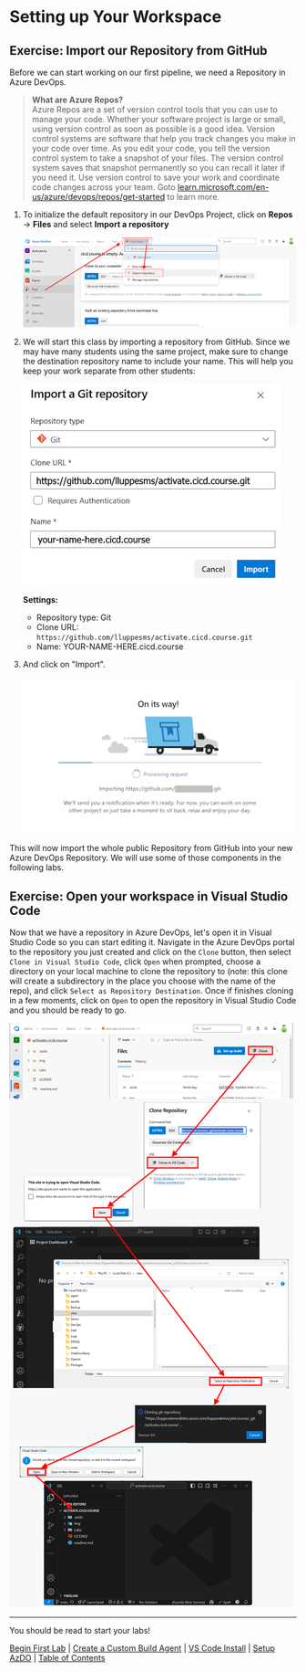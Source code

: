 # Setting up Your Workspace

## Exercise: Import our Repository from GitHub

Before we can start working on our first pipeline, we need a Repository in Azure DevOps.

> **What are Azure Repos?**  
> Azure Repos are a set of version control tools that you can use to manage your code. Whether your software project is large or small, using version control as soon as possible is a good idea.
> Version control systems are software that help you track changes you make in your code over time. As you edit your code, you tell the version control system to take a snapshot of your files. The version control system saves that snapshot permanently so you can recall it later if you need it. Use version control to save your work and coordinate code changes across your team.  Goto [learn.microsoft.com/en-us/azure/devops/repos/get-started](https://learn.microsoft.com/en-us/azure/devops/repos/get-started/what-is-repos) to learn more.

1. To initialize the default repository in our DevOps Project, click on **Repos** -> **Files** and select **Import a repository**

    ![Import Repository](img/010_import_repo.png)

1. We will start this class by importing a repository from GitHub. Since we may have many students using the same project, make sure to change the destination repository name to include your name.  This will help you keep your work separate from other students:

    ![Import a Git repository](img/020_import_a_git_repository.png)

    **Settings:**

    * Repository type: Git
    * Clone URL: `https://github.com/lluppesms/activate.cicd.course.git`
    * Name: YOUR-NAME-HERE.cicd.course

1. And click on "Import".

    ![Import Repository](img/030_import_repository.png)

This will now import the whole public Repository from GitHub into your new Azure DevOps Repository.  We will use some of those components in the following labs.

## Exercise: Open your workspace in Visual Studio Code

Now that we have a repository in Azure DevOps, let's open it in Visual Studio Code so you can start editing it.  Navigate in the Azure DevOps portal to the repository you just created and click on the `Clone` button, then select `Clone in Visual Studio Code`, click `Open` when prompted, choose a directory on your local machine to clone the repository to (note: this clone will create a subdirectory in the place you choose with the name of the repo), and click `Select as Repository Destination`. Once if finishes cloning in a few moments, click on `Open` to open the repository in Visual Studio Code and you should be ready to go.

![Clone Repository](img/OpenRepoInVSCode_01.png)

---

<!-- ------------------------------------------------------------------------------------------ -->

You should be read to start your labs!

[Begin First Lab](../yml/01_Starter/readme.md) | [Create a Custom Build Agent](../build-agents/desktop-runner/readme.md) | [VS Code Install](../setup/2-Visual-Studio-Code.md)  | [Setup AzDO](../setup/1-Create-Azdo-Project.md) | [Table of Contents](../../readme.md)
